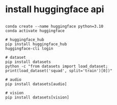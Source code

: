 
# install huggingface api

##

```shell
conda create --name huggingface python=3.10
conda activate huggingface
```

```shell
# huggingface_hub
pip install huggingface_hub
huggingface-cli login
```

```shell
# dataset
pip install datasets
python -c "from datasets import load_dataset; print(load_dataset('squad', split='train')[0])"

# audio
pip install datasets[audio]

# vision
pip install datasets[vision]
```